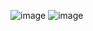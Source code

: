 ![image](https://github.com/user-attachments/assets/99d5d834-0d56-47a2-bbb8-340a74657227)
![image](https://github.com/user-attachments/assets/46144716-8866-4b14-9c59-7df51d119620)


